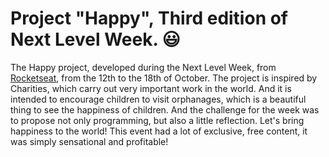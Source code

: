 # Project "Happy", Third edition of Next Level Week. 😃

The Happy project, developed during the Next Level Week, from [Rocketseat](https://rocketseat.com.br/), from the 12th to the 18th of October.
The project is inspired by Charities, which carry out very important work in the world. And it is intended to encourage children to visit orphanages, which is a beautiful thing to see the happiness of children.
And the challenge for the week was to propose not only programming, but also a little reflection. 
Let's bring happiness to the world!
This event had a lot of exclusive, free content, it was simply sensational and profitable!
